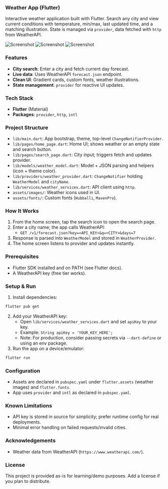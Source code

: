 ### Weather App (Flutter)

Interactive weather application built with Flutter. Search any city and view current conditions with temperature, min/max, last updated time, and a matching illustration. State is managed via `provider`, data fetched with `http` from WeatherAPI.

![Screenshot](https://github.com/EZ-1EL/Weather-App-Flutter/blob/main/Screenshot%202025-08-18%20043521.png)
![Screenshot](https://github.com/EZ-1EL/Weather-App-Flutter/blob/main/not%20found.png)
![Screenshot](https://github.com/EZ-1EL/Weather-App-Flutter/blob/main/search.png)

### Features
- **City search**: Enter a city and fetch current day forecast.
- **Live data**: Uses WeatherAPI `forecast.json` endpoint.
- **Clean UI**: Gradient cards, custom fonts, weather illustrations.
- **State management**: `provider` for reactive UI updates.

### Tech Stack
- **Flutter** (Material)
- **Packages**: `provider`, `http`, `intl`

### Project Structure
- `lib/main.dart`: App bootstrap, theme, top-level `ChangeNotifierProvider`.
- `lib/pages/home_page.dart`: Home UI; shows weather or an empty state and search button.
- `lib/pages/search_page.dart`: City input; triggers fetch and updates provider.
- `lib/models/weather_model.dart`: Model + JSON parsing and helpers (icon + theme color).
- `lib/providers/weather_provider.dart`: `ChangeNotifier` holding `WeatherModel` and `cityName`.
- `lib/services/weather_services.dart`: API client using `http`.
- `assets/images/`: Weather icons used in UI.
- `assets/fonts/`: Custom fonts (`Hubballi`, `MavenPro`).

### How It Works
1. From the home screen, tap the search icon to open the search page.
2. Enter a city name; the app calls WeatherAPI:
   - `GET /v1/forecast.json?key=<API_KEY>&q=<CITY>&days=7`
3. Response is parsed into `WeatherModel` and stored in `WeatherProvider`.
4. The home screen listens to provider and updates instantly.

### Prerequisites
- Flutter SDK installed and on PATH (see Flutter docs).
- A WeatherAPI key (free tier works).

### Setup & Run
1. Install dependencies:
```bash
flutter pub get
```
2. Add your WeatherAPI key:
   - Open `lib/services/weather_services.dart` and set `apiKey` to your key.
   - Example: `String apiKey = 'YOUR_KEY_HERE';`
   - Note: For production, consider passing secrets via `--dart-define` or using an env package.
3. Run the app on a device/emulator:
```bash
flutter run
```

### Configuration
- Assets are declared in `pubspec.yaml` under `flutter.assets` (weather images) and `flutter.fonts`.
- App uses `provider` and `intl` as declared in `pubspec.yaml`.

### Known Limitations
- API key is stored in source for simplicity; prefer runtime config for real deployments.
- Minimal error handling on failed requests/invalid cities.

### Acknowledgements
- Weather data from WeatherAPI (`https://www.weatherapi.com/`).

### License
This project is provided as-is for learning/demo purposes. Add a license if you plan to distribute.
